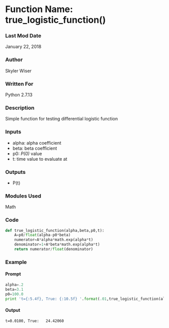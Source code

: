 # Function Name: true_logistic_function()

### Last Mod Date
January 22, 2018
### Author
Skyler Wiser
### Written For
Python 2.7.13
### Description
Simple function for testing differential logistic function
### Inputs

* alpha: alpha coefficient
* beta: beta coefficient
* p0: *P(0)* value
* t: time value to evaluate at



### Outputs

* P(t)

### Modules Used
Math
### Code

```python
def true_logistic_function(alpha,beta,p0,t):
    A=p0/float(alpha-p0*beta)
    numerator=A*alpha*math.exp(alpha*t)
    denominator=1+A*beta*math.exp(alpha*t)
    return numerator/float(denominator)
```

### Example
#### Prompt

```python
alpha=.2
beta=3.1
p0=100.0
print 't={:5.4f}, True: {:10.5f} '.format(.01,true_logistic_function(alpha,beta,p0,.01))
```

#### Output

```
t=0.0100, True:   24.42060 
```